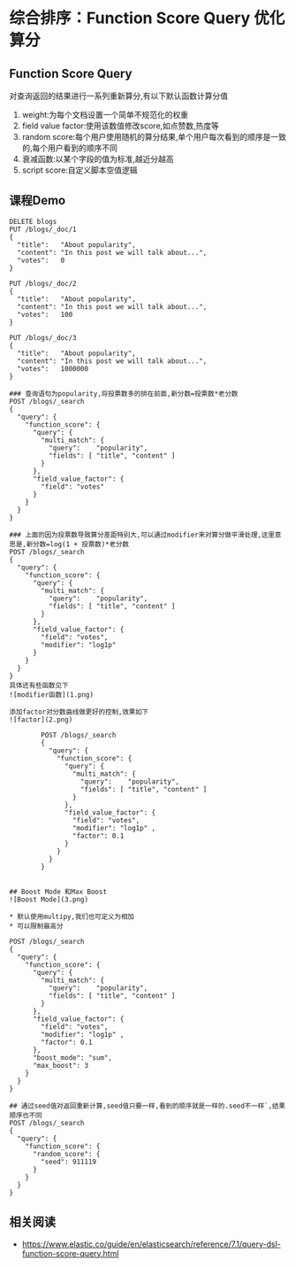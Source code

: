 # 综合排序：Function Score Query 优化算分

## Function Score Query
对查询返回的结果进行一系列重新算分,有以下默认函数计算分值
1. weight:为每个文档设置一个简单不规范化的权重
2. field value factor:使用该数值修改score,如点赞数,热度等
3. random score:每个用户使用随机的算分结果,单个用户每次看到的顺序是一致的,每个用户看到的顺序不同
4. 衰减函数:以某个字段的值为标准,越近分越高
5. script score:自定义脚本空值逻辑

## 课程Demo
```
DELETE blogs
PUT /blogs/_doc/1
{
  "title":   "About popularity",
  "content": "In this post we will talk about...",
  "votes":   0
}

PUT /blogs/_doc/2
{
  "title":   "About popularity",
  "content": "In this post we will talk about...",
  "votes":   100
}

PUT /blogs/_doc/3
{
  "title":   "About popularity",
  "content": "In this post we will talk about...",
  "votes":   1000000
}

### 查询语句为popularity,将投票数多的排在前面,新分数=投票数*老分数
POST /blogs/_search
{
  "query": {
    "function_score": {
      "query": {
        "multi_match": {
          "query":    "popularity",
          "fields": [ "title", "content" ]
        }
      },
      "field_value_factor": {
        "field": "votes"
      }
    }
  }
}

### 上面的因为投票数导致算分差距特别大,可以通过modifier来对算分做平滑处理,这里意思是,新分数=log(1 + 投票数)*老分数
POST /blogs/_search
{
  "query": {
    "function_score": {
      "query": {
        "multi_match": {
          "query":    "popularity",
          "fields": [ "title", "content" ]
        }
      },
      "field_value_factor": {
        "field": "votes",
        "modifier": "log1p"
      }
    }
  }
}
具体还有些函数见下
![modifier函数](1.png)

添加factor对分数曲线做更好的控制,效果如下
![factor](2.png)

		POST /blogs/_search
		{
		  "query": {
		    "function_score": {
		      "query": {
		        "multi_match": {
		          "query":    "popularity",
		          "fields": [ "title", "content" ]
		        }
		      },
		      "field_value_factor": {
		        "field": "votes",
		        "modifier": "log1p" ,
		        "factor": 0.1
		      }
		    }
		  }
		}


## Boost Mode 和Max Boost
![Boost Mode](3.png)

* 默认使用multipy,我们也可定义为相加
* 可以限制最高分

POST /blogs/_search
{
  "query": {
    "function_score": {
      "query": {
        "multi_match": {
          "query":    "popularity",
          "fields": [ "title", "content" ]
        }
      },
      "field_value_factor": {
        "field": "votes",
        "modifier": "log1p" ,
        "factor": 0.1
      },
      "boost_mode": "sum",
      "max_boost": 3
    }
  }
}

## 通过seed值对返回重新计算,seed值只要一样,看到的顺序就是一样的.seed不一样`,结果顺序也不同
POST /blogs/_search
{
  "query": {
    "function_score": {
      "random_score": {
        "seed": 911119
      }
    }
  }
}
```
## 相关阅读
- https://www.elastic.co/guide/en/elasticsearch/reference/7.1/query-dsl-function-score-query.html
